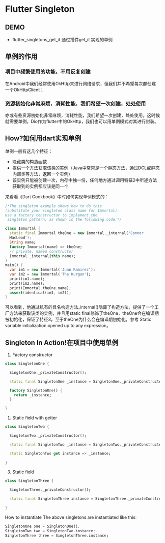 # Flutter Singleton

## DEMO

- flutter_singletons_get_it
  通过插件get_it 实现的单例
  
## 单例的作用

### 项目中频繁使用的功能，不用反复创建

在Android中我们经常使用OkHttp来进行网络请求，但我们并不希望每次都创建一个OkHttpClient；

### 资源初始化非常麻烦，消耗性能，我们希望一次创建，处处使用
亦或有些资源初始化非常麻烦，消耗性能，我们希望一次创建，处处使用。这时候就需要单例。Dio作为flutter中的OkHttp，我们也可以用单例模式对其进行封装。

## How?如何用dart实现单例

单例一般有这几个特征：

- 隐藏类的构造函数
- 提供一个方法获取该类的实例（Java中常常是一个静态方法，通过DCL或静态内部类等方法，返回一个实例）
- 该实例只能被创建一次，内存中独一份，任何地方通过调用特征2中所述方法获取到的实例都应该是同一个

来看看《Dart Cookbook》中时如何实现单例模式的：

```dart
/*The singleton example shows how to do this 
(substitute your singleton class name for Immortal).
Use a factory constructor to implement the
 singleton pattern, as shown in the following code:*/

class Immortal {
  static final Immortal theOne = new Immortal._internal('Connor
  MacLeod');
  String name;
  factory Immortal(name) => theOne;
  // private, named constructor
  Immortal._internal(this.name);
}
main() {
  var im1 = new Immortal('Juan Ramirez');
  var im2 = new Immortal('The Kurgan');
  print(im1.name);
  print(im2.name);
  print(Immortal.theOne.name);
  assert(identical(im1, im2));
}
```

可以看到，他通过私有的具名构造方法_internal()隐藏了构造方法，提供了一个工厂方法来获取该类的实例，并且用static final修饰了theOne，theOne会在编译期被初始化，保证了特征3。至于theOne为什么会在编译期初始化，参考 Static variable initialization opened up to any expression。

## Singleton In Action!在项目中使用单例

1. Factory constructor

```dart
class SingletonOne {

  SingletonOne._privateConstructor();

  static final SingletonOne _instance = SingletonOne._privateConstructor();

  factory SingletonOne() {
    return _instance;
  }

}
```

1. Static field with getter

```dart
class SingletonTwo {

  SingletonTwo._privateConstructor();

  static final SingletonTwo _instance = SingletonTwo._privateConstructor();

  static SingletonTwo get instance => _instance;
  
}
```

3. Static field

```dart
class SingletonThree {

  SingletonThree._privateConstructor();

  static final SingletonThree instance = SingletonThree._privateConstructor();
  
}
```

How to instantiate
The above singletons are instantiated like this:

```dart
SingletonOne one = SingletonOne();
SingletonTwo two = SingletonTwo.instance;
SingletonThree three = SingletonThree.instance;
```